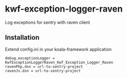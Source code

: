 # kwf-exception-logger-raven
Log exceptions for sentry with raven client

## Installation
Extend config.ini in your koala-framework application

```
debug.exceptionLogger = KwfExceptionLoggerRaven_Kwf_Exception_Logger_Raven
ravenPhp.dsn = url-to-sentry-project
ravenJs.dsn = url-to-sentry-project
```
